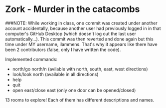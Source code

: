 # Zork - Murder in the catacombs

###NOTE: While working in class, one commit was created under another account accidentally, because another user had previously logged in in that computer's GitHub Desktop (which doesn't log out the last user automatically...). This commit was then reverted and done again but this time under MY username, ilammens. That's why it appears like there have been 2 contributors (false, only I have written the code).

Implemented commands:
- north/go north/n (avilable with north, south, east, west directions)
- look/look north (available in all directions)
- help
- quit
- open east/close east (only one door can be opened/closed)

13 rooms to explore! Each of them has different descriptions and names.


